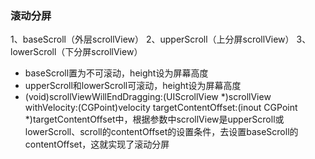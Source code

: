 ### 滚动分屏

1、baseScroll（外层scrollView） 2、upperScroll（上分屏scrollView） 3、lowerScroll（下分屏scrollView）

* baseScroll置为不可滚动，height设为屏幕高度
* upperScroll和lowerScroll可滚动，height设为屏幕高度
* (void)scrollViewWillEndDragging:(UIScrollView *)scrollView withVelocity:(CGPoint)velocity targetContentOffset:(inout CGPoint *)targetContentOffset中，根据参数中scrollView是upperScroll或lowerScroll、scroll的contentOffset的设置条件，去设置baseScroll的contentOffset，这就实现了滚动分屏